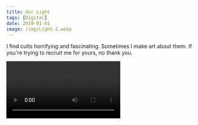 ```yaml
---
title: Our Light
tags: [Digital]
date: 2019-01-01
image: /img/Light-2.webp
---
```


I find cults horrifying and fascinating. Sometimes I make art about them. If you're trying to recruit me for yours, no thank you.

![Glitch - 11 of 54.mov](/img/Glitch_-_11_of_54.mov)